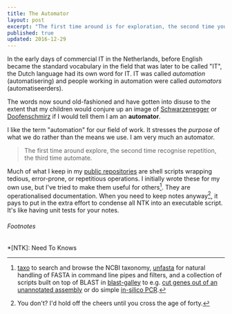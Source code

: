 ```yaml
---
title: The Automator
layout: post
excerpt: "The first time around is for exploration, the second time you recognise repetition, the third time you automate.  Recognise this?"
published: true
updated: 2016-12-29
---
```


In the early days of commercial IT in the Netherlands, before English became the standard vocabulary in the field that was later to be called "IT", the Dutch language had its own word for IT.  IT was called *automation* (automatisering) and people working in automation were called *automators* (automatiseerders).

The words now sound old-fashioned and have gotten into disuse to the extent that my children would conjure up an image of [Schwarzenegger](https://www.imdb.com/character/ch0000931/) or [Doofenschmirz](https://www.imdb.com/character/ch0111656/) if I would tell them I am an **automator**.  

I like the term "automation" for our field of work.  It stresses the *purpose* of what we do rather than the means we use.  I am very much an automator.

> The first time around explore, the second time recognise repetition, the third time automate.  

Much of what I keep in my [public repositories](https://github.com/zwets) are shell scripts wrapping tedious, error-prone, or repetitious operations.  I initially wrote these for my own use, but I've tried to make them useful for others[^1].  They are operationalised documentation.  When you need to keep notes anyway[^2], it pays to put in the extra effort to condense all NTK into an executable script.  It's like having unit tests for your notes.

###### Footnotes

[^1]: [taxo](https://github.com/zwets/taxo) to search and browse the NCBI taxonomy, [unfasta](https://io.zwets.it/unfasta) for natural handling of FASTA in command line pipes and filters, and a collection of scripts built on top of BLAST in [blast-galley](https://github.com/zwets/blast-galley) to e.g. [cut genes out of an unannotated assembly](https://github.com/zwets/blast-galley/blob/master/gene-cutter) or do simple [in-silico PCR](https://github.com/zwets/blast-galley/blob/master/in-silico-pcr.sh).

[^2]: You don't?  I'd hold off the cheers until you cross the age of forty.

*[NTK]: Need To Knows
